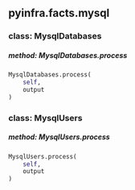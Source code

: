 ## pyinfra.facts.mysql


### class: MysqlDatabases

##### method: MysqlDatabases.process

```py
MysqlDatabases.process(
    self,
    output
)
```


### class: MysqlUsers

##### method: MysqlUsers.process

```py
MysqlUsers.process(
    self,
    output
)
```
